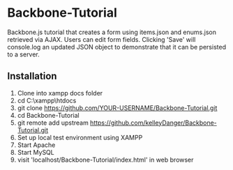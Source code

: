 # Backbone-Tutorial

Backbone.js tutorial that creates a form using items.json and enums.json retrieved via AJAX.  Users can edit form fields.  Clicking 'Save' will console.log an updated JSON object to demonstrate that it can be persisted to a server.

## Installation
1. Clone into xampp docs folder
  1. cd C:\xampp\htdocs
  2. git clone https://github.com/YOUR-USERNAME/Backbone-Tutorial.git
  3. cd Backbone-Tutorial
  4. git remote add upstream https://github.com/kelleyDanger/Backbone-Tutorial.git
2. Set up local test environment using XAMPP
  1. Start Apache
  2. Start MySQL
3. visit 'localhost/Backbone-Tutorial/index.html' in web browser


